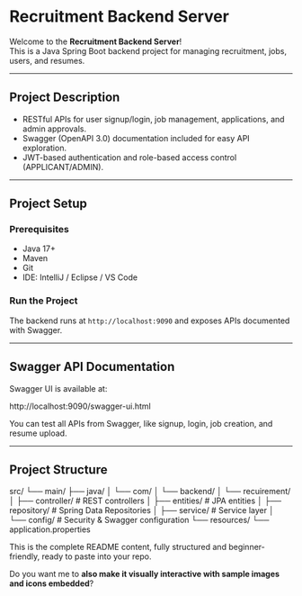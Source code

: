 # Recruitment Backend Server

Welcome to the **Recruitment Backend Server**!  
This is a Java Spring Boot backend project for managing recruitment, jobs, users, and resumes.

---

## Project Description

- RESTful APIs for user signup/login, job management, applications, and admin approvals.  
- Swagger (OpenAPI 3.0) documentation included for easy API exploration.  
- JWT-based authentication and role-based access control (APPLICANT/ADMIN).

---

## Project Setup

### Prerequisites
- Java 17+
- Maven
- Git
- IDE: IntelliJ / Eclipse / VS Code

### Run the Project
The backend runs at `http://localhost:9090` and exposes APIs documented with Swagger.

---

## Swagger API Documentation

Swagger UI is available at:

http://localhost:9090/swagger-ui.html

You can test all APIs from Swagger, like signup, login, job creation, and resume upload.

---

## Project Structure
src/
└── main/
├── java/
│ └── com/
│ └── backend/
│ └── recuirement/
│ ├── controller/ # REST controllers
│ ├── entities/ # JPA entities
│ ├── repository/ # Spring Data Repositories
│ ├── service/ # Service layer
│ └── config/ # Security & Swagger configuration
└── resources/
└── application.properties


This is the complete README content, fully structured and beginner-friendly, ready to paste into your repo.  

Do you want me to **also make it visually interactive with sample images and icons embedded**?
